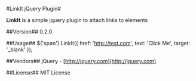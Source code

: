 #LinkIt jQuery Plugin#

**LinkIt** is a simple jquery plugin to attach links to elements

##Version##
0.2.0

##Usage##
     $('span').LinkIt({
               href: 'http://test.com',
               text: 'Click Me',
               target: '_blank'
    });


##Vendors##
jQuery - [http://jquery.com](http://jquery.com)

##License##
MIT License